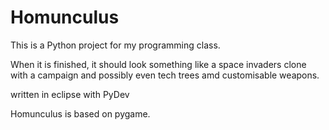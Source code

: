 Homunculus
==========
This is a Python project for my programming class.

When it is finished, it should look something like a space invaders clone with a campaign and possibly even tech trees amd customisable weapons.

written in eclipse with PyDev

Homunculus is based on pygame.

